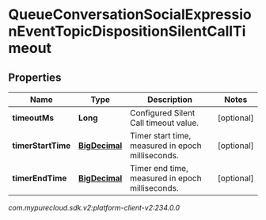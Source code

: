 # QueueConversationSocialExpressionEventTopicDispositionSilentCallTimeout


## Properties

| Name | Type | Description | Notes |
| ------------ | ------------- | ------------- | ------------- |
| **timeoutMs** | **Long** | Configured Silent Call timeout value. |  [optional] |
| **timerStartTime** | [**BigDecimal**](BigDecimal) | Timer start time, measured in epoch milliseconds. |  [optional] |
| **timerEndTime** | [**BigDecimal**](BigDecimal) | Timer end time, measured in epoch milliseconds. |  [optional] |




_com.mypurecloud.sdk.v2:platform-client-v2:234.0.0_
